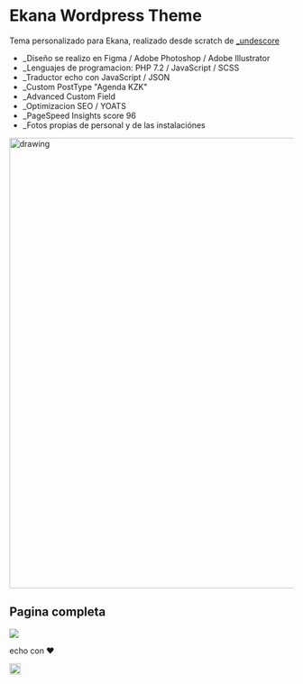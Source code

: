 # Ekana Wordpress Theme

<!-- <img src="https://user-images.githubusercontent.com/55212034/204115814-1051902e-0970-4587-9b7a-ca090baab95d.jpeg" alt="drawing" width="800"/> -->
Tema personalizado para Ekana, realizado desde scratch de  <a href="https://underscores.me/">_undescore</a>


- _Diseño se realizo en Figma / Adobe Photoshop / Adobe Illustrator
- _Lenguajes de programacion: PHP 7.2 / JavaScript / SCSS
- _Traductor echo con JavaScript / JSON
- _Custom PostType "Agenda KZK"
- _Advanced Custom Field 
- _Optimizacion SEO / YOATS 
- _PageSpeed Insights score 96 
- _Fotos propias de personal y de las instalaciónes

<img src="https://user-images.githubusercontent.com/55212034/204116343-c441d93d-2dc7-4717-ac67-827edafe3086.gif" alt="drawing" width="800"/>


## Pagina completa

<img src="https://user-images.githubusercontent.com/55212034/204117664-27fa7b99-53db-43df-bc33-e36cf3ca1524.jpg" >

echo con ❤️

<a href="https://www.linkedin.com/in/yevheniy-jeka-alekseyev-66a69119b/?locale=en_US" target="_blank" ><img src="https://user-images.githubusercontent.com/55212034/204116543-a3d33b85-9d2b-4fc3-ae4c-018601717484.png" alt="drawing" width="20"/></a>

